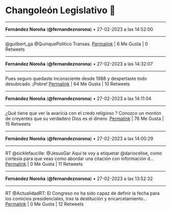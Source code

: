 # Changoleón Legislativo 🙈
*****
**Fernández Noroña** (**@fernandeznorona**) • 27-02-2023 a las 14:52:00
*****
@guilbert_ga @QuinquePolitico Transas.
[Permalink](https://twitter.com/fernandeznorona/status/1630339999500746757) | 6 Me Gusta | 0 Retweets
*****
**Fernández Noroña** (**@fernandeznorona**) • 27-02-2023 a las 14:32:07
*****
Pues seguro quedaste inconsciente desde 1988 y despertaste todo desubicado. ¡Pobre!
[Permalink](https://twitter.com/fernandeznorona/status/1630334993242243078) | 64 Me Gusta | 10 Retweets
*****
**Fernández Noroña** (**@fernandeznorona**) • 27-02-2023 a las 14:11:04
*****
¿Qué tiene que ver la avaricia con el credo religioso ? Conozco un montón de creyentes que su verdadero Dios es el dinero.
[Permalink](https://twitter.com/fernandeznorona/status/1630329698168328193) | 76 Me Gusta | 15 Retweets
*****
**Fernández Noroña** (**@fernandeznorona**) • 27-02-2023 a las 14:00:29
*****
RT @sicklefaucille: @JesusGar Aquí te voy a etiquetar @dariocelise, como cortesía para que veas como abordar una citación con información d…
[Permalink](https://twitter.com/fernandeznorona/status/1630327034944667649) | 0 Me Gusta | 11 Retweets
*****
**Fernández Noroña** (**@fernandeznorona**) • 27-02-2023 a las 13:52:32
*****
RT @ActualidadRT: El Congreso no ha sido capaz de definir la fecha para los comicios presidenciales, tras la destitución y encarcelamiento…
[Permalink](https://twitter.com/fernandeznorona/status/1630325031711514624) | 0 Me Gusta | 12 Retweets